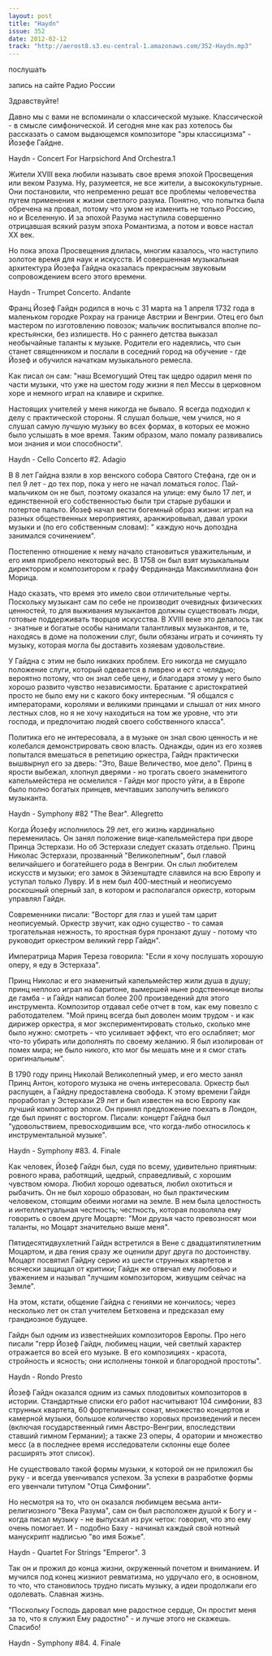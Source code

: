 ```yaml
---
layout: post
title: "Haydn"
issue: 352
date: 2012-02-12
track: "http://aerost8.s3.eu-central-1.amazonaws.com/352-Haydn.mp3"
---
```


послушать

запись на сайте Радио России

Здравствуйте!

Давно мы с вами не вспоминали о классической музыке. Классической - в смысле симфонической. И сегодня мне как раз хотелось бы рассказать о самом выдающемся композиторе "эры классицизма" - Йозефе Гайдне.

Haydn - Concert For Harpsichord And Orchestra.1

Жители XVIII века любили называть свое время эпохой Просвещения или веком Разума. Ну, разумеется, не все жители, а высококультурные. Они постановили, что непременно решат все проблемы человечества путем применения к жизни светлого разума. Понятно, что попытка была обречена на провал, потому что умом не изменить не только Россию, но и Вселенную. И за эпохой Разума наступила совершенно отрицавшая всякий разум эпоха Романтизма, а потом и вовсе настал XX век.

Но пока эпоха Просвещения длилась, многим казалось, что наступило золотое время для наук и искусств. И совершенная музыкальная архитектура Йозефа Гайдна оказалась прекрасным звуковым сопровождением всего этого времени.

Haydn - Trumpet Concerto. Andante

Франц Йозеф Гайдн родился в ночь с 31 марта на 1 апреля 1732 года в маленьком городке Рохрау на границе Австрии и Венгрии. Отец его был мастером по изготовлению повозок; мальчик воспитывался вполне по-крестьянски, без излишеств. Но с раннего детства выказал необычайные таланты к музыке. Родители его надеялись, что сын станет священником и послали в соседний город на обучение - где Йозеф и обучился начаткам музыкального ремесла.

Как писал он сам: "наш Всемогущий Отец так щедро одарил меня по части музыки, что уже на шестом году жизни я пел Мессы в церковном хоре и немного играл на клавире и скрипке.

Настоящих учителей у меня никогда не бывало. Я всегда подходил к делу с практической стороны. Я слушал больше, чем учился, но я слушал самую лучшую музыку во всех формах, в которых ее можно было услышать в мое время. Таким образом, мало помалу развивались мои знания и мои способности".

Haydn - Cello Concerto #2. Adagio

В 8 лет Гайдна взяли в хор венского собора Святого Стефана, где он и пел 9 лет - до тех пор, пока у него не начал ломаться голос. Пай-мальчиком он не был, поэтому оказался на улице: ему было 17 лет, и единственной его собственностью были три старые рубашки и потертое пальто. Йозеф начал вести богемный образ жизни: играл на разных общественных мероприятиях, аранжировывал, давал уроки музыки и (по его собственным словам): " каждую ночь допоздна занимался сочинением".

Постепенно отношение к нему начало становиться уважительным, и его имя приобрело некоторый вес. В 1758 он был взят музыкальным директором и композитором к графу Фердинанда Максимиллиана фон Морица.

Надо сказать, что время это имело свои отличительные черты. Поскольку музыкант сам по себе не производит очевидных физических ценностей, то для выживания музыкантов должны существовать люди, готовые поддерживать творцов искусства. В XVIII веке это делалось так - знатные и богатые особы нанимали талантливых музыкантов, и те, находясь в доме на положении слуг, были обязаны играть и сочинять ту музыку, которая могла бы доставить хозяевам удовольствие.

У Гайдна с этим не было никаких проблем. Его никогда не смущало положение слуги, который одевается в ливрею и ест с челядью; вероятно потому, что он знал себе цену, и благодаря этому у него было хорошо развито чувство независимости. Братание с аристократией просто не было ему ни с какого боку интересным. "Я общался с императорами, королями и великими принцами и слышал от них много лестных слов, но я не хочу находиться на том же уровне, что эти господа, и предпочитаю людей своего собственного класса".

Политика его не интересовала, а в музыке он знал свою ценность и не колебался демонстрировать свою власть. Однажды, один из его хозяев попытался вмешаться в репетицию оркестра, Гайдн практически вышвырнул его за дверь: "Это, Ваше Величество, мое дело". Принц в ярости выбежал, хлопнул дверями - но трогать своего знаменитого капельмейстера не осмелился - Гайдн мог просто уйти, а в Европе было полно богатых принцев, мечтавших заполучить великого музыканта.

Haydn - Symphony #82 "The Bear". Allegretto

Когда Йозефу исполнилось 29 лет, его жизнь кардинально переменилась. Он занял положение вице-капельмейстера при дворе Принца Эстерхази. Но об Эстерхази следует сказать отдельно. Принц Николас Эстерхази, прозванный "Великолепным", был главой величайшего и богатейшего рода в Венгрии. Он слыл любителем искусств и музыки; его замок в Эйзенштадте славился на всю Европу и уступал только Лувру. И в нем был 400-местный и неописуемо роскошный оперный зал, в котором и располагался оркестр, которым управлял Гайдн.

Современники писали: "Восторг для глаз и ушей там царит неописуемый. Оркестр звучит, как одно существо - то самая трогательная нежность, то яростная буря пронзают душу - потому что руководит оркестром великий герр Гайдн".

Императрица Мария Тереза говорила: "Если я хочу послушать хорошую оперу, я еду в Эстерхаза".

Принц Николас и его знаменитый капельмейстер жили душа в душу; принц неплохо играл на баритоне, вымершей ныне родственнице виолы де гамба - и Гайдн написал более 200 произведений для этого инструмента. Композитор отдавал себе отчет в том, как ему повезло с работодателем. "Мой принц всегда был доволен моим трудом - и как дирижер оркестра, я мог экспериментировать столько, сколько мне было нужно: смотреть - что усиливает эффект, что его ослабляет; мог что-то убирать или дополнять по своему желанию. Я был изолирован от помех мира; не было никого, кто мог бы мешать мне и я смог стать оригинальным".

В 1790 году принц Николай Великолепный умер, и его место занял Принц Антон, которого музыка не очень интересовала. Оркестр был распущен, а Гайдну предоставлена свобода. К этому времени Гайдн проработал у Эстерхази 29 лет и был известен на всю Европу как лучший композитор эпохи. Он принял предложение поехать в Лондон, где был принят с восторгом. Писали: концерт Гайдна был "удовольствием, превосходившим все, что когда-либо относилось к инструментальной музыке".

Haydn - Symphony #83. 4. Finale

Как человек, Йозеф Гайдн был, судя по всему, удивительно приятным: ровного нрава, работящий, щедрый, справедливый, с хорошим чувством юмора. Любил хорошо одеваться, любил охотиться и рыбачить. Он не был хорошо образован, но был практическим человеком, стоящим обеими ногами на земле. В нем была целостность и интеллектуальная честность; честность, которая позволяла ему говорить о своем друге Моцарте: "Мои друзья часто превозносят мои таланты, но Моцарт значительно выше меня".

Пятидесятидвухлетний Гайдн встретился в Вене с двадцатипятилетним Моцартом, и два гения сразу же оценили друг друга по достоинству. Моцарт посвятил Гайдну серию из шести струнных квартетов и всячески защищал от критики; Гайдн же отвечал ему любовью и уважением и называл "лучшим композитором, живущим сейчас на Земле".

На этом, кстати, общение Гайдна с гениями не кончилось; через несколько лет он стал учителем Бетховена и предсказал ему грандиозное будущее.

Гайдн был одним из известнейших композиторов Европы. Про него писали "герр Йозеф Гайдн, любимец нации, чей светлый характер отражается во всей его музыке. В его композициях - красота, стройность и ясность; они исполнены тонкой и благородной простоты".

Haydn - Rondo Presto

Йозеф Гайдн оказался одним из самых плодовитых композиторов в истории. Стандартные списки его работ насчитывают 104 симфонии, 83 струнных квартета, 60 фортепианных сонат, множество концертов и камерной музыки, большое количество хоровых произведений и песен (включая государственный гимн Австро-Венгрии, впоследствии ставший гимном Германии); а также 23 оперы, 4 оратории и множество месс (а в последнее время исследователи склонны еще более расширять этот список).

Не существовало такой формы музыки, к которой он не приложил бы руку - и всегда увенчивался успехом. За успехи в разработке формы его увенчали титулом "Отца Симфонии".

Но несмотря на то, что он оказался любимцем весьма анти-религиозного "Века Разума", сам он был расположен душой к Богу и - когда писал музыку - не выпускал из рук четок: говорил, что это ему очень помогает. И - подобно Баху - начинал каждый свой нотный манускрипт надписью "во имя Божье".

Haydn - Quartet For Strings "Emperor". 3

Так он и прожил до конца жизни, окруженный почетом и вниманием. И мучился под конец жизниот ревматизма, но удручало его, в основном, то что, что становилось трудно писать музыку, а идеи продолжали его одолевать. Славная жизнь.

"Поскольку Господь даровал мне радостное сердце, Он простит меня за то, что я служил Ему радостно" - и лучше этого не скажешь. Спасибо!

Haydn - Symphony #84. 4. Finale
